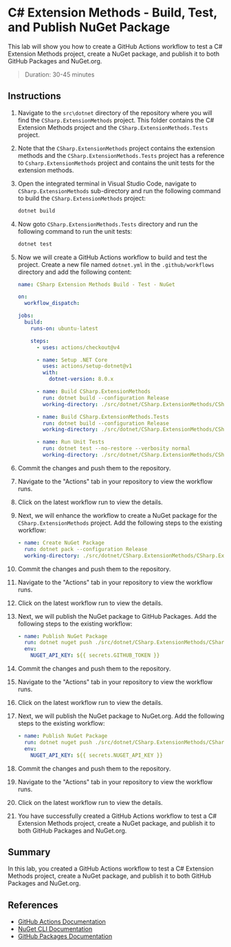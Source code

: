 # C# Extension Methods - Build, Test, and Publish NuGet Package

This lab will show you how to create a GitHub Actions workflow to test a C# Extension Methods project, create a NuGet package, and publish it to both GitHub Packages and NuGet.org.

> Duration: 30-45 minutes

## Instructions

1. Navigate to the `src\dotnet` directory of the repository where you will find the `CSharp.ExtensionMethods` project. This folder contains the C# Extension Methods project and the `CSharp.ExtensionMethods.Tests` project.

2. Note that the `CSharp.ExtensionMethods` project contains the extension methods and the `CSharp.ExtensionMethods.Tests` project has a reference to `Csharp.ExtensionMethods` project and contains the unit tests for the extension methods.

3. Open the integrated terminal in Visual Studio Code, navigate to `CSharp.ExtensionMethods` sub-directory and run the following command to build the `CSharp.ExtensionMethods` project:

   ```bash
   dotnet build
   ```

4. Now goto `CSharp.ExtensionMethods.Tests` directory and run the following command to run the unit tests:

   ```bash
   dotnet test
   ```

5. Now we will create a GitHub Actions workflow to build and test the project. Create a new file named `dotnet.yml` in the `.github/workflows` directory and add the following content:

   ```yaml
   name: CSharp Extension Methods Build - Test - NuGet

   on:
     workflow_dispatch:

   jobs:
     build:
       runs-on: ubuntu-latest

       steps:
         - uses: actions/checkout@v4

         - name: Setup .NET Core
           uses: actions/setup-dotnet@v1
           with:
             dotnet-version: 8.0.x

         - name: Build CSharp.ExtensionMethods
           run: dotnet build --configuration Release
           working-directory: ./src/dotnet/CSharp.ExtensionMethods/CSharp.ExtensionMethods

         - name: Build CSharp.ExtensionMethods.Tests
           run: dotnet build --configuration Release
           working-directory: ./src/dotnet/CSharp.ExtensionMethods/CSharp.ExtensionMethods.Tests

         - name: Run Unit Tests
           run: dotnet test --no-restore --verbosity normal
           working-directory: ./src/dotnet/CSharp.ExtensionMethods/CSharp.ExtensionMethods.Tests
   ```

6. Commit the changes and push them to the repository.

7. Navigate to the "Actions" tab in your repository to view the workflow runs.

8. Click on the latest workflow run to view the details.

9. Next, we will enhance the workflow to create a NuGet package for the `CSharp.ExtensionMethods` project. Add the following steps to the existing workflow:

   ```yaml
   - name: Create NuGet Package
     run: dotnet pack --configuration Release
     working-directory: ./src/dotnet/CSharp.ExtensionMethods/CSharp.ExtensionMethods
   ```

10. Commit the changes and push them to the repository.

11. Navigate to the "Actions" tab in your repository to view the workflow runs.

12. Click on the latest workflow run to view the details.

13. Next, we will publish the NuGet package to GitHub Packages. Add the following steps to the existing workflow:

    ```yaml
    - name: Publish NuGet Package
      run: dotnet nuget push ./src/dotnet/CSharp.ExtensionMethods/CSharp.ExtensionMethods/bin/Release/*.nupkg --source "github"
      env:
        NUGET_API_KEY: ${{ secrets.GITHUB_TOKEN }}
    ```

14. Commit the changes and push them to the repository.

15. Navigate to the "Actions" tab in your repository to view the workflow runs.

16. Click on the latest workflow run to view the details.

17. Next, we will publish the NuGet package to NuGet.org. Add the following steps to the existing workflow:

    ```yaml
    - name: Publish NuGet Package
      run: dotnet nuget push ./src/dotnet/CSharp.ExtensionMethods/CSharp.ExtensionMethods/bin/Release/*.nupkg --source "nuget.org"
      env:
        NUGET_API_KEY: ${{ secrets.NUGET_API_KEY }}
    ```

18. Commit the changes and push them to the repository.

19. Navigate to the "Actions" tab in your repository to view the workflow runs.

20. Click on the latest workflow run to view the details.

21. You have successfully created a GitHub Actions workflow to test a C# Extension Methods project, create a NuGet package, and publish it to both GitHub Packages and NuGet.org.

## Summary

In this lab, you created a GitHub Actions workflow to test a C# Extension Methods project, create a NuGet package, and publish it to both GitHub Packages and NuGet.org.

## References

- [GitHub Actions Documentation](https://docs.github.com/en/actions)
- [NuGet CLI Documentation](https://docs.microsoft.com/en-us/nuget/reference/cli-reference/cli-reference)
- [GitHub Packages Documentation](https://docs.github.com/en/packages)
